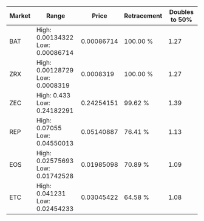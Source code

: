 | Market | Range | Price| Retracement | Doubles to 50% |
| --- | --- | --- | --- | --- |
| BAT | High: 0.00134322<br />Low: 0.00086714 | 0.00086714 | 100.00 % | 1.27 |
| ZRX | High: 0.00128729<br />Low: 0.0008319 | 0.0008319 | 100.00 % | 1.27 |
| ZEC | High: 0.433<br />Low: 0.24182291 | 0.24254151 | 99.62 % | 1.39 |
| REP | High: 0.07055<br />Low: 0.04550013 | 0.05140887 | 76.41 % | 1.13 |
| EOS | High: 0.02575693<br />Low: 0.01742528 | 0.01985098 | 70.89 % | 1.09 |
| ETC | High: 0.041231<br />Low: 0.02454233 | 0.03045422 | 64.58 % | 1.08 |
